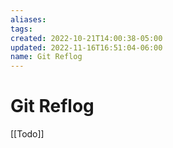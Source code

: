 ```yaml
---
aliases: 
tags: 
created: 2022-10-21T14:00:38-05:00
updated: 2022-11-16T16:51:04-06:00
name: Git Reflog
---
```


# Git Reflog

[[Todo]]
